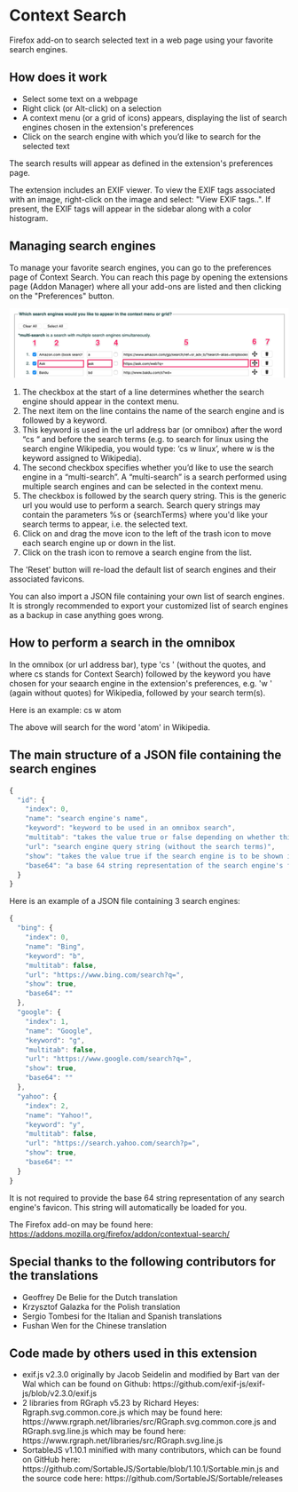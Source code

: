 # Context Search

Firefox add-on to search selected text in a web page using your favorite search engines.

## How does it work

<ul>
<li>Select some text on a webpage</li>
<li>Right click (or Alt-click) on a selection</li>
<li>A context menu (or a grid of icons) appears, displaying the list of search engines chosen in the extension's preferences</li>
<li>Click on the search engine with which you’d like to search for the selected text</li>
</ul>

The search results will appear as defined in the extension's preferences page.

The extension includes an EXIF viewer. To view the EXIF tags associated with an image, right-click on the image and select: "View EXIF tags..". If present, the EXIF tags will appear in the sidebar along with a color histogram.

## Managing search engines

To manage your favorite search engines, you can go to the preferences page of Context Search. You can reach this page by opening the extensions page (Addon Manager) where all your add-ons are listed and then clicking on the "Preferences" button.

![How to define a search engine](images/searchEngineDescription.jpg)

<ol>
<li>The checkbox at the start of a line determines whether the search engine should appear in the context menu.</li>
<li>The next item on the line contains the name of the search engine and is followed by a keyword.</li>
<li>This keyword is used in the url address bar (or omnibox) after the word “cs “ and before the search terms (e.g. to search for linux using the search engine Wikipedia, you would type: ‘cs w linux’, where w is the keyword assigned to Wikipedia).</li>
<li>The second checkbox specifies whether you’d like to use the search engine in a “multi-search”. A “multi-search” is a search performed using multiple search engines and can be selected in the context menu.</li>
<li>The checkbox is followed by the search query string. This is the generic url you would use to perform a search. Search query strings may contain the parameters %s or {searchTerms} where you'd like your search terms to appear, i.e. the selected text.</li>
<li>Click on and drag the move icon to the left of the trash icon to move each search engine up or down in the list.</li>
<li>Click on the trash icon to remove a search engine from the list.</li>
</ol>

The 'Reset' button will re-load the default list of search engines and their associated favicons.

You can also import a JSON file containing your own list of search engines. It is strongly recommended to export your customized list of search engines as a backup in case anything goes wrong.

## How to perform a search in the omnibox

In the omnibox (or url address bar), type 'cs ' (without the quotes, and where cs stands for Context Search) followed by the keyword you have chosen for your seaarch engine in the extension's preferences, e.g. 'w ' (again without quotes) for Wikipedia, followed by your search term(s).

Here is an example:
cs w atom

The above will search for the word 'atom' in Wikipedia.

## The main structure of a JSON file containing the search engines

```javascript
{
  "id": {
    "index": 0,
    "name": "search engine's name",
    "keyword": "keyword to be used in an omnibox search",
    "multitab": "takes the value true or false depending on whether this search engine should be included in a multi-search or not",
    "url": "search engine query string (without the search terms)",
    "show": "takes the value true if the search engine is to be shown in the context menu or false if not",
    "base64": "a base 64 string representation of the search engine's favicon" 
  }
}
```

Here is an example of a JSON file containing 3 search engines:

```javascript
{
  "bing": {
    "index": 0,
    "name": "Bing",
    "keyword": "b",
    "multitab": false,
    "url": "https://www.bing.com/search?q=",
    "show": true,
    "base64": ""
  },
  "google": {
    "index": 1,
    "name": "Google",
    "keyword": "g",
    "multitab": false,
    "url": "https://www.google.com/search?q=",
    "show": true,
    "base64": ""
  },
  "yahoo": {
    "index": 2,
    "name": "Yahoo!",
    "keyword": "y",
    "multitab": false,
    "url": "https://search.yahoo.com/search?p=",
    "show": true,
    "base64": ""
  }  
}
```

It is not required to provide the base 64 string representation of any search engine's favicon. This string will automatically be loaded for you.

The Firefox add-on may be found here:
https://addons.mozilla.org/firefox/addon/contextual-search/

## Special thanks to the following contributors for the translations

<ul>
<li>Geoffrey De Belie for the Dutch translation</li>
<li>Krzysztof Galazka for the Polish translation</li>
<li>Sergio Tombesi for the Italian and Spanish translations</li>
<li>Fushan Wen for the Chinese translation</li>
</ul>

## Code made by others used in this extension

<ul>
<li>exif.js v2.3.0 originally by Jacob Seidelin and modified by Bart van der Wal which can be found on Github: https://github.com/exif-js/exif-js/blob/v2.3.0/exif.js</li>
<li>2 libraries from RGraph v5.23 by Richard Heyes: Rgraph.svg.common.core.js which may be found here: https://www.rgraph.net/libraries/src/RGraph.svg.common.core.js and RGraph.svg.line.js which may be found here: https://www.rgraph.net/libraries/src/RGraph.svg.line.js</li>
<li>SortableJS v1.10.1 minified with many contributors, which can be found on GitHub here: https://github.com/SortableJS/Sortable/blob/1.10.1/Sortable.min.js and the source code here: https://github.com/SortableJS/Sortable/releases</li>
</ul>
